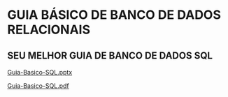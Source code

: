 # GUIA BÁSICO DE BANCO DE DADOS RELACIONAIS
## SEU MELHOR GUIA DE BANCO DE DADOS SQL

[Guia-Basico-SQL.pptx](https://github.com/user-attachments/files/15527309/Guia-Basico-SQL.pptx)

[Guia-Basico-SQL.pdf](https://github.com/user-attachments/files/15527308/Guia-Basico-SQL.pdf)
